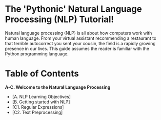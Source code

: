 # The 'Pythonic' Natural Language Processing (NLP) Tutorial!
Natural language processing (NLP) is all about how computers work with human language. From your virtual assistant recommending a restaurant to that terrible autocorrect you sent your cousin, the field is a rapidly growing presence in our lives. This guide assumes the reader is familiar with the Python programming language.

# Table of Contents
**A-C. Welcome to the Natural Language Processing**
- [A. NLP Learning Objectives]
- [B. Getting started with NLP]
- [C1. Regular Expressions]
- [C2. Text Preprocessing]
